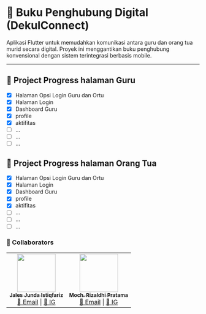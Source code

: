 # 📘 Buku Penghubung Digital (DekulConnect)

Aplikasi Flutter untuk memudahkan komunikasi antara guru dan orang tua murid secara digital. Proyek ini menggantikan buku penghubung konvensional dengan sistem terintegrasi berbasis mobile.

---

## 📅 Project Progress halaman Guru

- [x] Halaman Opsi Login Guru dan Ortu
- [x] Halaman Login
- [x] Dashboard Guru
- [x] profile
- [x] aktifitas
- [ ] ...
- [ ] ...
- [ ] ...

## 📅 Project Progress halaman Orang Tua

- [x] Halaman Opsi Login Guru dan Ortu
- [x] Halaman Login
- [x] Dashboard Guru
- [x] profile
- [x] aktifitas
- [ ] ...
- [ ] ...
- [ ] ...

### 👥 Collaborators

<table>
  <tr>
    <td align="center">
      <a href="https://github.com/jalesjj">
        <img src="https://avatars.githubusercontent.com/jalesjj" width="100px;" alt=""/>
        <br /><sub><b>Jales Junda Istiqfariz</b></sub>
      </a>
      <br />
      <a href="https://mail.google.com/mail/?view=cm&fs=1&to=jalesjunda22@gmail.com" target="_blank">📧 Email</a> |
      <a href="https://instagram.com/j_stqfrz" target="_blank">📸 IG</a>
    </td>
    <td align="center">
      <a href="https://github.com/RizaldhiP20">
        <img src="https://avatars.githubusercontent.com/vorgive" width="100px;" alt=""/>
        <br /><sub><b>Moch. Rizaldhi Pratama</b></sub>
      </a>
      <br />
      <a href="https://mail.google.com/mail/?view=cm&fs=1&to=rizaldhiyt@gmail.com" target="_blank">📧 Email</a> |
      <a href="https://instagram.com/rizaldhialdhi24" target="_blank">📸 IG</a>
    </td>
  </tr>
</table>


